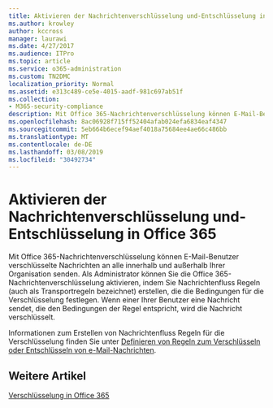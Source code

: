 ```yaml
---
title: Aktivieren der Nachrichtenverschlüsselung und-Entschlüsselung in Office 365
ms.author: krowley
author: kccross
manager: laurawi
ms.date: 4/27/2017
ms.audience: ITPro
ms.topic: article
ms.service: o365-administration
ms.custom: TN2DMC
localization_priority: Normal
ms.assetid: e313c489-ce5e-4015-aadf-981c697ab51f
ms.collection:
- M365-security-compliance
description: Mit Office 365-Nachrichtenverschlüsselung können E-Mail-Benutzer verschlüsselte Nachrichten an alle innerhalb und außerhalb Ihrer Organisation senden. Als Administrator können Sie die Office 365-Nachrichtenverschlüsselung aktivieren, indem Sie Nachrichtenfluss Regeln (auch als Transportregeln bezeichnet) erstellen, die die Bedingungen für die Verschlüsselung festlegen.
ms.openlocfilehash: 8ac06928f715ff52404afab024efa6834eaf4347
ms.sourcegitcommit: 5eb664b6ecef94aef4018a75684ee4ae66c486bb
ms.translationtype: MT
ms.contentlocale: de-DE
ms.lasthandoff: 03/08/2019
ms.locfileid: "30492734"
---
```

# <a name="enable-message-encryption-and-decryption-in-office-365"></a>Aktivieren der Nachrichtenverschlüsselung und-Entschlüsselung in Office 365

Mit Office 365-Nachrichtenverschlüsselung können E-Mail-Benutzer verschlüsselte Nachrichten an alle innerhalb und außerhalb Ihrer Organisation senden. Als Administrator können Sie die Office 365-Nachrichtenverschlüsselung aktivieren, indem Sie Nachrichtenfluss Regeln (auch als Transportregeln bezeichnet) erstellen, die die Bedingungen für die Verschlüsselung festlegen. Wenn einer Ihrer Benutzer eine Nachricht sendet, die den Bedingungen der Regel entspricht, wird die Nachricht verschlüsselt.
  
Informationen zum Erstellen von Nachrichtenfluss Regeln für die Verschlüsselung finden Sie unter [Definieren von Regeln zum Verschlüsseln oder Entschlüsseln von e-Mail-Nachrichten](https://go.microsoft.com/fwlink/p/?LinkID=402846).
  
## <a name="see-also"></a>Weitere Artikel

[Verschlüsselung in Office 365](https://go.microsoft.com/fwlink/p/?LinkID=392525)

